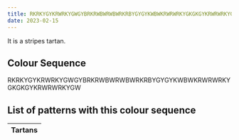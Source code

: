 ```yaml
---
title: RKRKYGYKRWRKYGWGYBRKRWBWRWBWRKRBYGYGYKWBWKRWRWRKYGKGKGYKRWRWRKYGW
date: 2023-02-15
---
```

<no value>

It is a <no value> stripes tartan.


## Colour Sequence
RKRKYGYKRWRKYGWGYBRKRWBWRWBWRKRBYGYGYKWBWKRWRWRKYGKGKGYKRWRWRKYGW

## List of patterns with this colour sequence

| Tartans |
|---------------|
